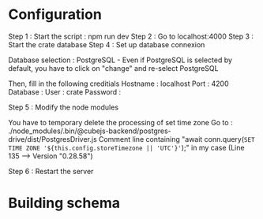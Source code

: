# Configuration
Step 1 : Start the script : npm run dev
Step 2 : Go to localhost:4000
Step 3 : Start the crate database
Step 4 : Set up database connexion

Database selection : PostgreSQL  - Even if PostgreSQL is selected by default, you have to click on "change" and re-select PostgreSQL

Then, fill in the following creditials
    Hostname : localhost
    Port : 4200
    Database : <do not fill this field>
    User : crate
    Password : <do not fill this field>

Step 5 : Modify the node modules

You have to temporary delete the processing of set time zone
Go to : ./node_modules/.bin/@cubejs-backend/postgres-drive/dist/PostgresDriver.js
Comment line containing "await conn.query(`SET TIME ZONE '${this.config.storeTimezone || 'UTC'}'`);" in my case (Line 135 --> Version "0.28.58")

Step 6 : Restart the server



# Building schema
